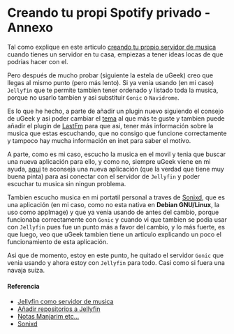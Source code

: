 # Creando tu propi Spotify privado - Annexo

Tal como explique en este articulo [creando tu propio servidor de musica](/2021-04-01-rpi-spotify) cuando tienes un servidor en tu casa, empiezas a tener ideas locas de que podrias hacer con el.

<!--more-->

Pero después de mucho probar (siguiente la estela de uGeek) creo que llegas al mismo punto (pero más lento). Si ya venia usando (en mi caso) `Jellyfin` que te permite tambien tener ordenado y listado toda la musica, porque no usarlo tambien y asi substituir `Gonic` o `Navidrome`.

Es lo que he hecho, a parte de añadir un plugin nuevo siguiendo el consejo de uGeek y asi poder cambiar el [tema](https://ugeek.github.io/blog/post/2020-11-15-jellyfin-skin-manager-repositorio-para-cambiar-el-tema-de-tu-jellyfin.html) al que más te guste y tambien puede añadir el plugin de [LastFm](https://ugeek.github.io/blog/post/2021-08-09-lista-de-repositorios-de-jellyfin-.html) para que asi, tener más información sobre la musica que estas escuchando, que no consigo que funcione correctamente y tampoco hay mucha información en inet para saber el motivo.

A parte, como es mi caso, escucho la musica en el movil y tenia que buscar una nueva aplicación para ello, y como no, siempre uGeek viene en mi ayuda, [aqui](https://ugeek.github.io/post/2022-12-23-notas-manjaro-jellyfin-podcast--.html) te aconseja una nueva aplicación (que la verdad que tiene muy buena pinta) para asi conectar con el servidor de `Jellyfin` y poder escuchar tu  musica sin ningun problema.

Tambien escucho musica en mi portatil personal a traves de [Sonixd](https://ugeek.github.io/blog/post/2021-12-29-sonixd-player-para-jellyfin-y-subsonic.html), que es una aplicación (en mi caso, como no esta nativa en **Debian GNU/Linux**, la uso como appImage) y que ya venia usando de antes del cambio, porque funcionaba correctamente con `Gonic` y cuando vi que tambien se podia usar con `Jellyfin` pues fue un punto más a favor del cambio, y lo más fuerte, es que luego, veo que uGeek tambien tiene un articulo explicando un poco el funcionamiento de esta aplicación.

Asi que de momento, estoy en este punto, he quitado el servidor `Gonic` que venia usando y ahora estoy con `Jellyfin` para todo. Casi como si fuera una navaja suiza.
#### Referencia
- [Jellyfin como servidor de musica](https://ugeek.github.io/blog/post/2020-11-15-jellyfin-skin-manager-repositorio-para-cambiar-el-tema-de-tu-jellyfin.html)
- [Añadir repositorios a Jellyfin](https://ugeek.github.io/blog/post/2021-08-09-lista-de-repositorios-de-jellyfin-.html)
- [Notas Manjarim etc...](https://ugeek.github.io/post/2022-12-23-notas-manjaro-jellyfin-podcast--.html)
- [Sonixd](https://ugeek.github.io/blog/post/2021-12-29-sonixd-player-para-jellyfin-y-subsonic.html)

